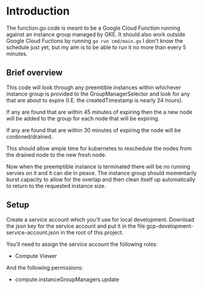 # Introduction
The function.go code is meant to be a Google Cloud Function running against an instance group managed by GKE. It should also work outside Google Cloud Fuctions by running `go run cmd/main.go` I don't know the schedule just yet, but my aim is to be able to run it no more than every 5 minutes.

## Brief overview
This code will look through any preemtible instances within whichever instance group is provided to the GroupManagerSelector and look for any that are about to expire (I.E. the createdTimestamp is nearly 24 hours).

If any are found that are within 45 minutes of expiring then the a new node will be added to the group for each node that will be expiring.

If any are found that are within 30 minutes of expiring the node will be cordoned/drained.

This should allow ample time for kubernetes to reschedule the nodes from the drained node to the new fresh node.

Now when the preemptible instance is terminated there will be no running servies on it and it can die in peace. The instance group should momentarily burst capacity to allow for the overlap and then clean itself up automatically to return to the requested instance size.

## Setup
Create a service account which you'll use for local development. Download the json key for the service account and put it in the file gcp-development-service-account.json in the root of this project.

You'll need to assign the service account the following roles:
- Compute Viewer

And the following permissions:
- compute.instanceGroupManagers.update
